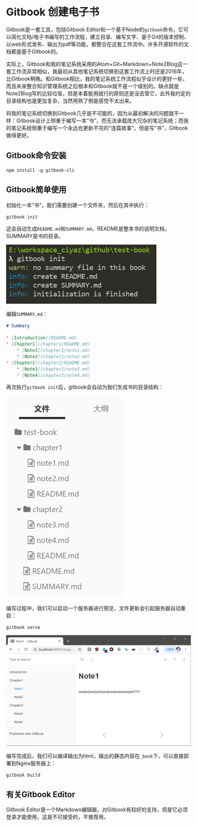 # Gitbook 创建电子书

Gitbook是一套工具，包括Gitbook Editor和一个基于Node的`gitbook`命令，它可以简化文档/电子书编写的工作流程，建立目录、编写文字、基于Git的版本控制、以web形式发布、输出为pdf等功能，都整合在这套工作流中。许多开源软件的文档都是基于Gitbook的。

实际上，Gitbook和我的笔记系统采用的Atom+Git+Markdown+Note2Blog这一套工作流非常相似，我最初从其他笔记系统切换到这套工作流上时还是2016年，比Gitbook稍晚。和Gitbook相比，我的笔记系统工作流程似乎设计的更好一些，而且未来整合知识管理系统之后根本和Gitbook就不是一个级别的。缺点就是Note2Blog写的比较垃圾，但是本着能用就行的原则还是没去管它，此外我约定的目录结构也是更加复杂，当然用熟了倒是感觉不太出来。

将我的笔记系统切换到Gitbook几乎是不可能的，因为从最初解决的问题就不一样：Gitbook设计上侧重于编写一本“书”，而无法承载庞大冗杂的笔记系统；而我的笔记系统侧重于编写一个永远也更新不完的“连载故事”，但是写“书”，Gitbook做得更好。

## Gitbook命令安装

```
npm install -g gitbook-cli
```

## Gitbook简单使用

初始化一本“书”，我们需要创建一个文件夹，然后在其中执行：
```
gitbook init
```

这会自动生成`README.md`和`SUMMARY.md`，README是整本书的说明文档，SUMMARY是书的目录。

![](res/1.png)

编辑`SUMMARY.md`：
```markdown
# Summary

* [Introduction](README.md)
* [Chapter1](chapter1/README.md)
	* [Note1](chapter1/note1.md)
	* [Note2](chapter1/note2.md)
* [Chapter2](chapter2/README.md)
	* [Note3](chapter2/note3.md)
	* [Note4](chapter2/note4.md)
```

再次执行`gitbook init`后，gitbook会自动为我们生成书的目录结构：

![](res/2.png)

编写过程中，我们可以启动一个服务器进行预览，文件更新会引起服务器自动重启：
```
gitbook serve
```

![](res/3.png)

编写完成后，我们可以编译输出为html，输出的静态内容在`_book`下，可以直接部署到Nginx服务器上：
```
gitbook build
```

## 有关Gitbook Editor

Gitbook Editor是一个Markdown编辑器，对Gitbook有较好的支持，但是它必须登录才能使用，这是不可接受的，不推荐用。
